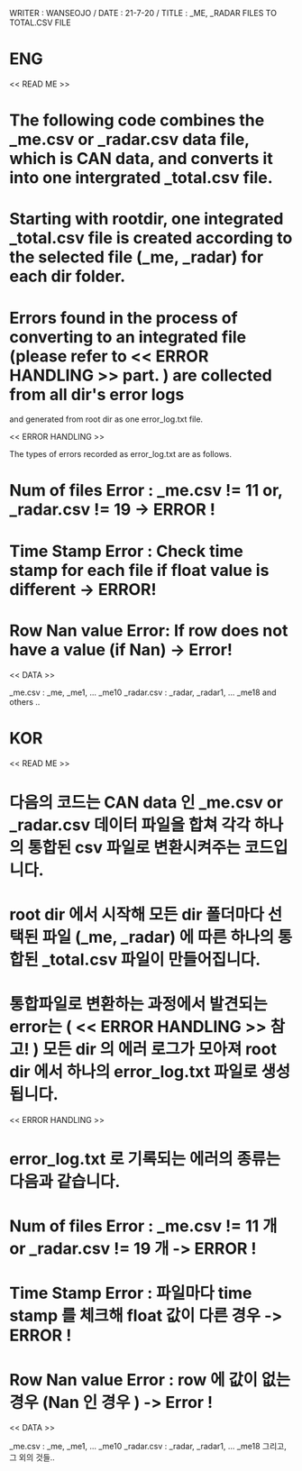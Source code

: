 WRITER : WANSEOJO / DATE : 21-7-20 / TITLE : _ME, _RADAR FILES TO TOTAL.CSV FILE

# ENG 

<< READ ME >>

# The following code combines the _me.csv or _radar.csv data file, which is CAN data, and converts it into one intergrated _total.csv file.
# Starting with rootdir, one integrated _total.csv file is created according to the selected file (_me, _radar) for each dir folder.
# Errors found in the process of converting to an integrated file (please refer to << ERROR HANDLING >> part. ) are collected from all dir's error logs
  and generated from root dir as one error_log.txt file.

<< ERROR HANDLING >>

The types of errors recorded as error_log.txt are as follows.
# Num of files Error : _me.csv != 11 or, _radar.csv != 19 -> ERROR !
# Time Stamp Error : Check time stamp for each file if float value is different -> ERROR!
# Row Nan value Error: If row does not have a value (if Nan) -> Error!

<< DATA >>

_me.csv :  _me, _me1, ... _me10
_radar.csv : _radar, _radar1, ... _me18
and others ..

# KOR 

<< READ ME >>

# 다음의 코드는 CAN data 인 _me.csv or _radar.csv 데이터 파일을 합쳐 각각 하나의 통합된 csv 파일로 변환시켜주는 코드입니다.
# root dir 에서 시작해 모든 dir 폴더마다 선택된 파일 (_me, _radar) 에 따른 하나의 통합된 _total.csv 파일이 만들어집니다.
# 통합파일로 변환하는 과정에서 발견되는 error는 ( << ERROR HANDLING >> 참고! ) 모든 dir 의 에러 로그가 모아져 root dir 에서 하나의 error_log.txt 파일로 생성됩니다.

<< ERROR HANDLING >>

# error_log.txt 로 기록되는 에러의 종류는 다음과 같습니다.
# Num of files Error : _me.csv != 11 개 or _radar.csv != 19 개  -> ERROR ! 
# Time Stamp Error : 파일마다 time stamp 를 체크해 float 값이 다른 경우 -> ERROR !
# Row Nan value Error : row 에 값이 없는 경우 (Nan 인 경우 ) -> Error !

<< DATA >> 

_me.csv : _me, _me1, ... _me10
_radar.csv : _radar, _radar1, ... _me18
그리고, 그 외의 것들..
    

